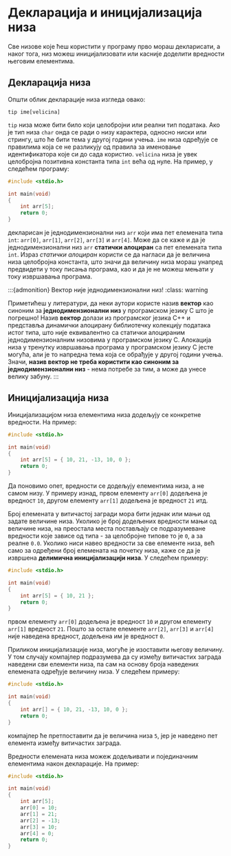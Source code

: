 # Декларација и иницијализација низа

Све низове које ћеш користити у програму прво мораш декларисати, а наког тога,
низ можеш иницијализовати или касније доделити вредности његовим елементима.

## Декларација низа

Општи облик декларације низа изгледа овако:

```text
tip ime[velicina]
```

`tip` низа може бити било који целобројни или реални тип података. Ако је тип
низа `char` онда се ради о низу карактера, односно ниски или стрингу, што ће
бити тема у другој години учења. `ime` низа одређује се правилима која се не
разликују од правила за именовање идентификатора које си до сада користио.
`velicina` низа је увек целобројна позитивна константа типа `int` већа од нуле.
На пример, у следећем програму:

```c
#include <stdio.h>

int main(void)
{
    int arr[5];
    return 0;
}
```

декларисан је једнодимензионални низ `arr` који има пет елемената типа `int`:
`arr[0]`, `arr[1]`, `arr[2]`, `arr[3]` и `arr[4]`. Може да се каже и да је
једнодимензионални низ `arr` **статички алоциран** са пет елемената типа `int`.
Израз *статички алоциран* користи се да нагласи да је величина низа целобројна
константа, што значи да величину низа мораш унапред предвидети у току писања
програма, као и да је не можеш мењати у току извршавања програма.

:::{admonition} Вектор није једнодимензионални низ!
:class: warning

Приметићеш у литератури, да неки аутори користе назив **вектор** као синоним за
**једнодимензионални низ** у програмском језику C што је погрешно! Назив
**вектор** долази из програмског језика C++ и представља динамички алоцирану
библиотечку колекцију података истог типа, што није еквивалентно са статички
алоцираним једнодимензионалним низовима у програмском језику C. Алокација низа
у тренутку извршавања програма у програмском језику C јесте могућа, али је то
напредна тема која се обрађује у другој години учења. Значи,
**назив вектор не треба користити као синоним за једнодимензионални низ** -
нема потребе за тим, а може да унесе велику забуну.
:::

## Иницијализација низа

Иницијализацијом низа елементима низа додељују се конкретне вредности. На
пример:

```c
#include <stdio.h>

int main(void)
{
    int arr[5] = { 10, 21, -13, 10, 0 };
    return 0;
}
```

Да поновимо опет, вредности се додељују елементима низа, а не самом низу. У
примеру изнад, првом елементу `arr[0]` додељена је вредност `10`, другом
елементу `arr[1]` додељена је вредност `21` итд.

Број елемената у витичастој загради мора бити једнак или мањи од задате
величине низа. Уколико је број додељених вредности мањи од величине низа, на
преостала места постављају се подразумеване вредности које зависе од типа - за
целобројне типове то је `0`, а за реалне `0.0`. Уколико ниси навео вредности за
све елементе низа, већ само за одређени број елемената на почетку низа, каже се
да је извршена **делимична иницијализацији низа**. У следећем примеру:

```c
#include <stdio.h>

int main(void)
{
    int arr[5] = { 10, 21 };
    return 0;
}
```

првом елементу `arr[0]` додељена је вредност `10` и другом елементу `arr[1]`
вредност `21`. Пошто за остале елементе `arr[2]`, `arr[3]` и `arr[4]` није
наведена вредност, додељена им је вредност `0`.

Приликом иницијализације низа, могуће је изоставити његову величину. У том
случају компајлер подразумева да су између витичастих заграда наведени сви
елементи низа, па сам на основу броја наведених елемената одређује величину
низа. У следећем примеру:

```c
#include <stdio.h>

int main(void)
{
    int arr[] = { 10, 21, -13, 10, 0 };
    return 0;
}
```

компајлер ће претпоставити да је величина низа `5`, јер је наведенo пет
елемента између витичастих заграда.

Вредности елемената низа можеж додељивати и појединачним елементима након
декларације. На пример:

```c
#include <stdio.h>

int main(void)
{
    int arr[5];
    arr[0] = 10;
    arr[1] = 21;
    arr[2] = -13;
    arr[3] = 10;
    arr[4] = 0;
    return 0;
}
```
